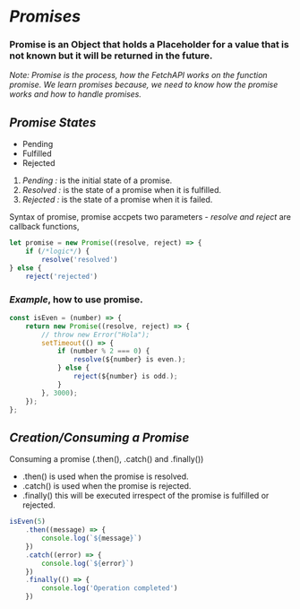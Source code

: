 # _Promises_
### Promise is an Object that holds a Placeholder for a value that is not known but it will be returned in the future.
 _Note: Promise is the process, how the FetchAPI works on the function _promise_._ 
_We learn promises because, we need to know how the promise works and how to handle promises._

## _Promise States_
- Pending
- Fulfilled
- Rejected

1. _Pending :_ is the initial state of a promise.
2. _Resolved :_ is the state of a promise when it is fulfilled. 
3. _Rejected :_ is the state of a promise when it is failed.

Syntax of promise,  promise accpets two parameters - _resolve and reject_ are callback functions,

``` js 
let promise = new Promise((resolve, reject) => {
    if (/*logic*/) {
        resolve('resolved')
} else {
    reject('rejected')
```
### _Example_, how to use promise.

``` js
const isEven = (number) => {
    return new Promise((resolve, reject) => {
        // throw new Error("Hola");
        setTimeout(() => {
            if (number % 2 === 0) {
                resolve(${number} is even.);
            } else {
                reject(${number} is odd.);
            }
        }, 3000);
    });
};
```
## _Creation/Consuming a Promise_
Consuming a promise (.then(), .catch() and .finally())
- .then()  is used when the promise is resolved.
- .catch() is used when the promise is rejected.
- .finally() this will be executed irrespect of the promise is fulfilled or rejected.
``` js
isEven(5)
    .then((message) => {
        console.log(`${message}`)
    })
    .catch((error) => {
        console.log(`${error}`)
    })
    .finally(() => {
        console.log('Operation completed')
    })
```

